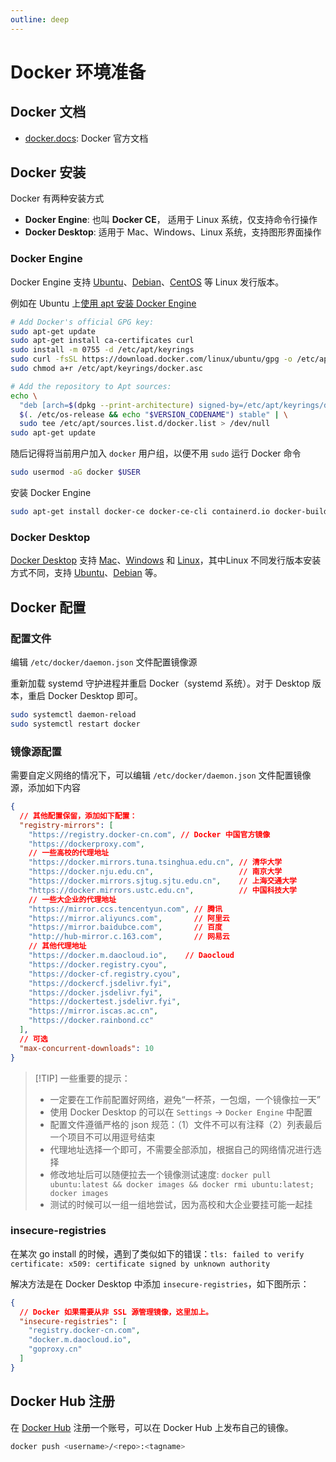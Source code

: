 ```yaml
---
outline: deep
---
```


# Docker 环境准备

## Docker 文档

- [docker.docs](https://docs.docker.com): Docker 官方文档

## Docker 安装

Docker 有两种安装方式
- **Docker Engine**: 也叫 **Docker CE**， 适用于 Linux 系统，仅支持命令行操作
- **Docker Desktop**: 适用于 Mac、Windows、Linux 系统，支持图形界面操作

### Docker Engine

Docker Engine 支持 [Ubuntu](https://docs.docker.com/engine/install/ubuntu/)、[Debian](https://docs.docker.com/engine/install/debian/)、[CentOS](https://docs.docker.com/engine/install/centos/) 等 Linux 发行版本。

例如在 Ubuntu 上[使用 apt 安装 Docker Engine](https://docs.docker.com/engine/install/ubuntu/#install-using-the-repository)

```bash
# Add Docker's official GPG key:
sudo apt-get update
sudo apt-get install ca-certificates curl
sudo install -m 0755 -d /etc/apt/keyrings
sudo curl -fsSL https://download.docker.com/linux/ubuntu/gpg -o /etc/apt/keyrings/docker.asc
sudo chmod a+r /etc/apt/keyrings/docker.asc

# Add the repository to Apt sources:
echo \
  "deb [arch=$(dpkg --print-architecture) signed-by=/etc/apt/keyrings/docker.asc] https://download.docker.com/linux/ubuntu \
  $(. /etc/os-release && echo "$VERSION_CODENAME") stable" | \
  sudo tee /etc/apt/sources.list.d/docker.list > /dev/null
sudo apt-get update
```

随后记得将当前用户加入 `docker` 用户组，以便不用 `sudo` 运行 Docker 命令

```bash
sudo usermod -aG docker $USER
```

安装 Docker Engine

```bash
sudo apt-get install docker-ce docker-ce-cli containerd.io docker-buildx-plugin docker-compose-plugin
```

### Docker Desktop

[Docker Desktop](https://docs.docker.com/get-started/get-docker/) 支持 [Mac](https://docs.docker.com/desktop/install/mac-install/)、[Windows](https://docs.docker.com/desktop/install/windows-install/) 和 [Linux](https://docs.docker.com/desktop/install/linux-install/)，其中Linux 不同发行版本安装方式不同，支持 [Ubuntu](https://docs.docker.com/desktop/install/ubuntu/)、[Debian](https://docs.docker.com/desktop/install/debian/) 等。


## Docker 配置

### 配置文件

编辑 `/etc/docker/daemon.json` 文件配置镜像源

重新加载 systemd 守护进程并重启 Docker（systemd 系统）。对于 Desktop 版本，重启 Docker Desktop 即可。

```bash
sudo systemctl daemon-reload
sudo systemctl restart docker
```


### 镜像源配置

需要自定义网络的情况下，可以编辑 `/etc/docker/daemon.json` 文件配置镜像源，添加如下内容


```json
{
  // 其他配置保留，添加如下配置：
  "registry-mirrors": [
    "https://registry.docker-cn.com", // Docker 中国官方镜像
    "https://dockerproxy.com",
    // 一些高校的代理地址
    "https://docker.mirrors.tuna.tsinghua.edu.cn", // 清华大学
    "https://docker.nju.edu.cn",                   // 南京大学
    "https://docker.mirrors.sjtug.sjtu.edu.cn",    // 上海交通大学
    "https://docker.mirrors.ustc.edu.cn",          // 中国科技大学
    // 一些大企业的代理地址
    "https://mirror.ccs.tencentyun.com", // 腾讯
    "https://mirror.aliyuncs.com",       // 阿里云
    "https://mirror.baidubce.com",       // 百度
    "http://hub-mirror.c.163.com",       // 网易云
    // 其他代理地址
    "https://docker.m.daocloud.io",    // Daocloud
    "https://docker.registry.cyou",
    "https://docker-cf.registry.cyou",
    "https://dockercf.jsdelivr.fyi",
    "https://docker.jsdelivr.fyi",
    "https://dockertest.jsdelivr.fyi",
    "https://mirror.iscas.ac.cn",
    "https://docker.rainbond.cc"
  ],
  // 可选
  "max-concurrent-downloads": 10
}
```

> [!TIP] 一些重要的提示：
> - 一定要在工作前配置好网络，避免“一杯茶，一包烟，一个镜像拉一天”
> - 使用 Docker Desktop 的可以在 `Settings` -> `Docker Engine` 中配置
> - 配置文件遵循严格的 json 规范：（1）文件不可以有注释（2）列表最后一个项目不可以用逗号结束
> - 代理地址选择一个即可，不需要全部添加，根据自己的网络情况进行选择
> - 修改地址后可以随便拉去一个镜像测试速度: `docker pull ubuntu:latest && docker images && docker rmi ubuntu:latest; docker images`
> - 测试的时候可以一组一组地尝试，因为高校和大企业要挂可能一起挂




### insecure-registries

在某次 go install 的时候，遇到了类似如下的错误：`tls: failed to verify certificate: x509: certificate signed by unknown authority`

解决方法是在 Docker Desktop 中添加 `insecure-registries`，如下图所示：

```json
{
  // Docker 如果需要从非 SSL 源管理镜像，这里加上。
  "insecure-registries": [
    "registry.docker-cn.com",
    "docker.m.daocloud.io",
    "goproxy.cn"
  ]
}
```


## Docker Hub 注册

在 [Docker Hub](https://hub.docker.com) 注册一个账号，可以在 Docker Hub 上发布自己的镜像。

```bash
docker push <username>/<repo>:<tagname>
```
